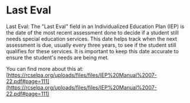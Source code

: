 # Last Eval
Last Eval: The "Last Eval" field in an Individualized Education Plan (IEP) is the date of the most recent assessment done to decide if a student still needs special education services. This date helps track when the next assessment is due, usually every three years, to see if the student still qualifies for these services. It is important to keep this date accurate to ensure the student's needs are being met.

You can find more about this at: [https://rcselpa.org/uploads/files/files/IEP%20Manual%2007-22.pdf#page=111](https://rcselpa.org/uploads/files/files/IEP%20Manual%2007-22.pdf#page=111)
